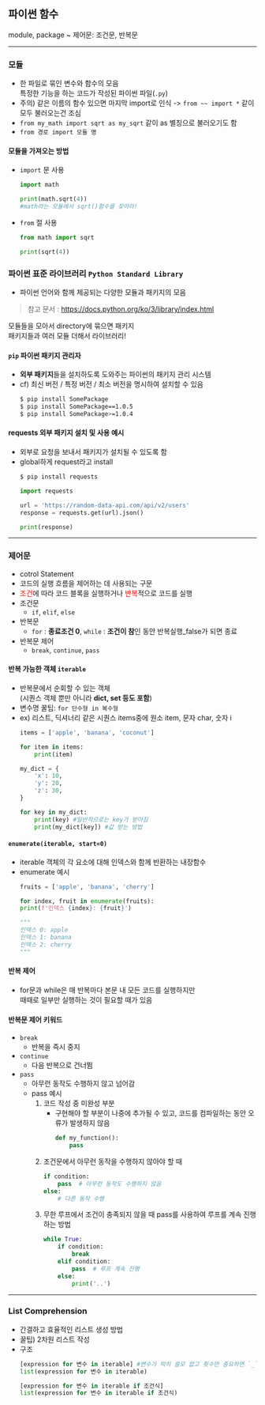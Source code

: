 ## 파이썬 함수 
module, package ~ 제어문: 조건문, 반복문

---
### 모듈  
- 한 파일로 묶인 변수와 함수의 모음<br>특정한 기능을 하는 코드가 작성된 파이썬 파일(`.py`)  
- 주의) 같은 이름의 함수 있으면 마지막 import로 인식 -> `from ~~ import *` 같이 모두 불러오는건 조심
- `from my_math import sqrt as my_sqrt` 같이 as 별칭으로 불러오기도 함
- `from 경로 import 모듈 명`
#### 모듈을 가져오는 방법
- `import` 문 사용

    ```python
    import math
    
    print(math.sqrt(4))
    #math라는 모듈에서 sqrt()함수를 찾아라!
    ```
- `from` 절 사용

    ```python
    from math import sqrt

    print(sqrt(4))
    ```
### 파이썬 표준 라이브러리 `Python Standard Library`  
- 파이썬 언어와 함께 제공되는 다양한 모듈과 패키지의 모음

> 참고 문서 : https://docs.python.org/ko/3/library/index.html  

모듈들을 모아서 directory에 묶으면 패키지  
패키지들과 여러 모듈 더해서 라이브러리!  

#### `pip` 파이썬 패키지 관리자  
- **외부 패키지**들을 설치하도록 도와주는 파이썬의 패키지 관리 시스템  
- cf) 최신 버전 / 특정 버전 / 최소 버전을 명시하여 설치할 수 있음   
    ```bash
    $ pip install SomePackage
    $ pip install SomePackage==1.0.5
    $ pip install SomePackage>=1.0.4
    ```
#### requests 외부 패키지 설치 및 사용 예시
- 외부로 요청을 보내서 패키지가 설치될 수 있도록 함
- global하게 request라고 install
  ```bash
  $ pip install requests
  ```
  ```python
  import requests

  url = 'https://random-data-api.com/api/v2/users'
  response = requests.get(url).json()

  print(response)
  ```
***
### 제어문  
- cotrol Statement
- 코드의 실행 흐름을 제어하는 데 사용되는 구문  
- <span style='color:red;'>조건</span>에 따라 코드 블록을 실행하거나 <span style='color:red;'>반복</span>적으로 코드를 실행  
- 조건문
    - `if`, `elif`, `else`
- 반복문
    - `for` : **종료조건 0**, `while` : **조건이 참**인 동안 반복실행_false가 되면 종료
- 반복문 제어
    - `break`, `continue`, `pass`  

#### 반복 가능한 객체 `iterable`  
- 반복문에서 순회할 수 있는 객체<br>
(시퀀스 객체 뿐만 아니라 **dict, set 등도 포함**)
- 변수명 꿀팁: `for 단수형 in 복수형`
- ex) 리스트, 딕셔너리 같은 시퀀스 items중에 원소 item, 문자 char, 숫자 i
  ```python
  items = ['apple', 'banana', 'coconut']

  for item in items:
      print(item)
  ```
  ```python
  my_dict = {
      'x': 10,
      'y': 20,
      'z': 30,
  }

  for key in my_dict:
      print(key) #일반적으로는 key가 받아짐
      print(my_dict[key]) #값 받는 방법
  ```
#### `enumerate(iterable, start=0) `  
- iterable 객체의 각 요소에 대해 인덱스와 함께 반환하는 내장함수
- enumerate 예시
  ```python
  fruits = ['apple', 'banana', 'cherry']

  for index, fruit in enumerate(fruits):
  print(f'인덱스 {index}: {fruit}')

  """
  인덱스 0: apple
  인덱스 1: banana
  인덱스 2: cherry
  """
  ```

#### 반복 제어  
- for문과 while은 매 반복마다 본문 내 모든 코드를 실행하지만<br>
때때로 일부만 실행하는 것이 필요할 때가 있음  

#### 반복문 제어 키워드  
- `break`
  - 반복을 즉시 중지
- `continue`
  - 다음 반복으로 건너뜀
- `pass`
  - 아무런 동작도 수행하지 않고 넘어감
  - pass 예시
    1. 코드 작성 중 미완성 부분
        - 구현해야 할 부분이 나중에 추가될 수 있고, 코드를 컴파일하는 동안 오류가 발생하지 않음
          ```python
          def my_function():
              pass  
          ```
    2. 조건문에서 아무런 동작을 수행하지 않아야 할 때
        ```python
        if condition:
            pass  # 아무런 동작도 수행하지 않음
        else:
            # 다른 동작 수행
        ```
    3. 무한 루프에서 조건이 충족되지 않을 때 pass를 사용하여 루프를 계속 진행하는 방법
        ```python
        while True:
            if condition:
                break
            elif condition:
                pass  # 루프 계속 진행
            else:
                print('..')
        ```
***
### List Comprehension
- 간결하고 효율적인 리스트 생성 방법
- 꿀팁) 2차원 리스트 작성
- 구조
  ```python
  [expression for 변수 in iterable] #변수가 딱히 쓸모 없고 횟수만 중요하면 `_`로 표기 `for _ in range(5)`
  list(expression for 변수 in iterable)

  [expression for 변수 in iterable if 조건식]
  list(expression for 변수 in iterable if 조건식)
  ```
